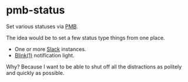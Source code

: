 # pmb-status

Set various statuses via [PMB](http://pmb.io).

The idea would be to set a few status type things from one place.

* One or more [Slack](https://slack.com/) instances.
* [Blink(1)](https://blink1.thingm.com/) notification light.

Why? Because I want to be able to shut off all the distractions as politely and
quickly as possible.
